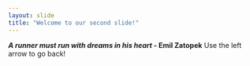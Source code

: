```yaml
---
layout: slide
title: "Welcome to our second slide!"
---
```

***A runner must run with dreams in his heart* - Emil Zatopek**
Use the left arrow to go back!
